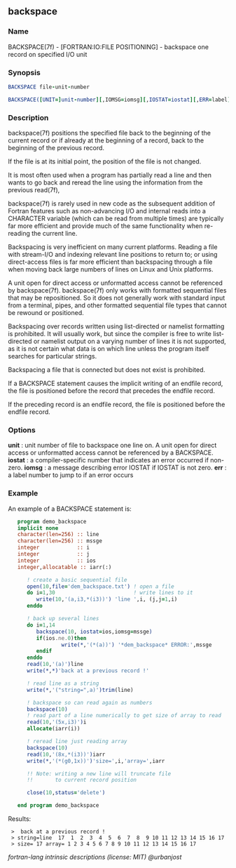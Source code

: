 ## backspace

### **Name**
   BACKSPACE(7f) - [FORTRAN:IO:FILE POSITIONING] - backspace one record on
   specified I/O unit

### **Synopsis**
```fortran
BACKSPACE file-unit-number
```
```fortran
BACKSPACE([UNIT=]unit-number][,IOMSG=iomsg][,IOSTAT=iostat][,ERR=label])
```
### **Description**
   backspace(7f) positions the specified file back to the beginning
   of the current record or if already at the beginning of a record,
   back to the beginning of the previous record.

   If the file is at its initial point, the position of the file is
   not changed.

   It is most often used when a program has partially read a line and
   then wants to go back and reread the line using the information from
   the previous read(7f),

   backspace(7f) is rarely used in new code as the subsequent addition
   of Fortran features such as non-advancing I/O and internal reads
   into a CHARACTER variable (which can be read from multiple times) are
   typically far more efficient and provide much of the same functionality
   when re-reading the current line.

   Backspacing is very inefficient on many current platforms. Reading a
   file with stream-I/O and indexing relevant line positions to return to;
   or using direct-access files is far more efficient than backspacing
   through a file when moving back large numbers of lines on Linux and
   Unix platforms.

   A unit open for direct access or unformatted access cannot be
   referenced by backspace(7f).  backspace(7f) only works with formatted
   sequential files that may be repositioned. So it does not generally
   work with standard input from a terminal, pipes, and other formatted
   sequential file types that cannot be rewound or positioned.

   Backspacing over records written using list-directed or namelist
   formatting is prohibited. It will usually work, but since the compiler
   is free to write list-directed or namelist output on a varying number
   of lines it is not supported, as it is not certain what data is on
   which line unless the program itself searches for particular strings.

   Backspacing a file that is connected but does not exist is prohibited.

   If a BACKSPACE statement causes the implicit writing of an endfile
   record, the file is positioned before the record that precedes the
   endfile record.

   If the preceding record is an endfile record, the file is positioned
   before the endfile record.

### **Options**
   **unit**
   : unit number of file to backspace one line on.
     A unit open for direct access or unformatted access cannot
     be referenced by a BACKSPACE.
   **iostat**
   : a compiler-specific number that indicates an error occurred
     if non-zero.
   **iomsg**
   : a message describing error IOSTAT if IOSTAT is not zero.
   **err**
   : a label number to jump to if an error occurs

### **Example**
  An example of a BACKSPACE statement is:
```fortran
   program demo_backspace
   implicit none
   character(len=256) :: line
   character(len=256) :: mssge
   integer            :: i
   integer            :: j
   integer            :: ios
   integer,allocatable :: iarr(:)

      ! create a basic sequential file
      open(10,file='dem_backspace.txt') ! open a file
      do i=1,30                         ! write lines to it
         write(10,'(a,i3,*(i3))') 'line ',i, (j,j=1,i)
      enddo

      ! back up several lines
      do i=1,14
         backspace(10, iostat=ios,iomsg=mssge)
         if(ios.ne.0)then
                 write(*,'(*(a))') '*dem_backspace* ERROR:',mssge
         endif
      enddo
      read(10,'(a)')line
      write(*,*)'back at a previous record !'

      ! read line as a string
      write(*,'("string=",a)')trim(line)

      ! backspace so can read again as numbers
      backspace(10)
      ! read part of a line numerically to get size of array to read
      read(10,'(5x,i3)')i
      allocate(iarr(i))

      ! reread line just reading array
      backspace(10)
      read(10,'(8x,*(i3))')iarr
      write(*,'(*(g0,1x))')'size=',i,'array=',iarr

      !! Note: writing a new line will truncate file
      !!       to current record position

      close(10,status='delete')

   end program demo_backspace
```
Results:
```text
 >  back at a previous record !
 > string=line  17  1  2  3  4  5  6  7  8  9 10 11 12 13 14 15 16 17
 > size= 17 array= 1 2 3 4 5 6 7 8 9 10 11 12 13 14 15 16 17
```

 _fortran-lang intrinsic descriptions (license: MIT) \@urbanjost_
